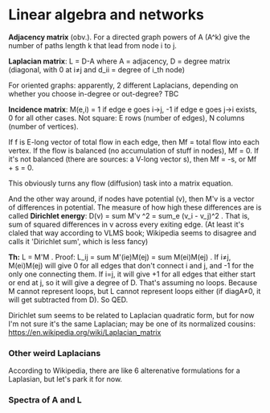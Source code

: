 # Linear algebra and networks

**Adjacency matrix** (obv.). For a directed graph powers of A (A^k) give the number of paths length k that lead from node i to j.

**Laplacian matrix**: L = D-A where A = adjacency, D = degree matrix (diagonal, with 0 at i≠j and d_ii = degree of i_th node)

For oriented graphs: apparently, 2 different Laplacians, depending on whether you choose in-degree or out-degree? TBC

**Incidence matrix**: M(e,i) = 1 if edge e goes i->j, -1 if edge e goes  j->i exists, 0 for all other cases. Not square: E rows (number of edges), N columns (number of vertices).

If f is E-long vector of total flow in each edge, then Mf = total flow into each vertex. If the flow is balanced (no accumulation of stuff in nodes), Mf = 0. If it's not balanced (there are sources: a V-long vector s), then Mf = -s, or Mf + s = 0.

This obviously turns any flow (diffusion) task into a matrix equation.

And the other way around, if nodes have potential (v), then M'v is a vector of differences in potential. The measure of how high these differences are is called **Dirichlet energy**: D(v) = sum M'v ^2  = sum_e (v_i - v_j)^2 . That is, sum of squared differences in v across every exiting edge. (At least it's claled that way according to VLMS book;  Wikipedia seems to disagree and calls it 'Dirichlet sum', which is less fancy)

**Th:** L = M'M . 
Proof: L_ij = sum M'(ie)M(ej) = sum M(ei)M(ej) . If i≠j, M(ei)M(ej) will give 0 for all edges that don't connect i and j, and -1 for the only one connecting them. If i=j, it will give +1 for all edges that either start or end at j, so it will give a degree of D. That's assuming no loops. Because M cannot represent loops, but L cannot represent loops either (if diagA≠0, it will get subtracted from D). So QED.

Dirichlet sum seems to be related to Laplacian quadratic form, but for now I'm not sure it's the same Laplacian; may be one of its normalized cousins: https://en.wikipedia.org/wiki/Laplacian_matrix

### Other weird Laplacians

According to Wikipedia, there are like 6 alterenative formulations for a Laplasian, but let's park it for now.

### Spectra of A and L
